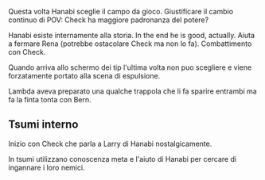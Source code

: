 
Questa volta Hanabi sceglie il campo da gioco.
Giustificare il cambio continuo di POV:
Check ha maggiore padronanza del potere?

Hanabi esiste internamente alla storia.
In the end he is good, actually. Aiuta a fermare Rena (potrebbe ostacolare Check ma non lo fa).
Combattimento con Check.


Quando arriva allo schermo dei tip l'ultima volta non puo scegliere e viene forzatamente portato alla scena di espulsione.

Lambda aveva preparato una qualche trappola che li fa sparire entrambi ma fa la finta tonta con Bern.

## Tsumi interno
Inizio con Check che parla a Larry di Hanabi nostalgicamente.

In tsumi utilizzano conoscenza meta e l'aiuto di Hanabi per cercare di ingannare i loro nemici.
